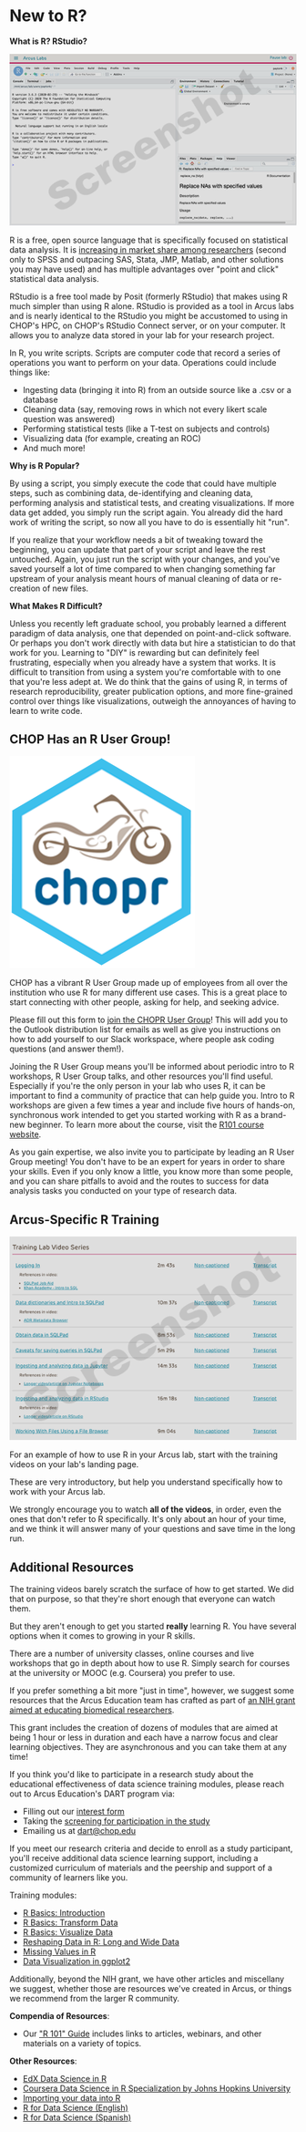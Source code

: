 <!--
link:  https://storage.googleapis.com/chop-dbhi-arcus-education-website-assets/css/styles.css
script: https://kit.fontawesome.com/83b2343bd4.js

Title: New to R?
-->

# New to R?

**What is R?  RStudio?**

![""](media/rstudio.png)<!-- style = "border: 1px solid rgb(var(--color-highlight)); max-width: 600px; float: left; margin-right: 2rem; margin-bottom: 2rem;"-->

R is a free, open source language that is specifically focused on statistical data analysis.  It is [increasing in market share among researchers](https://r4stats.com/articles/popularity/) (second only to SPSS and outpacing SAS, Stata, JMP, Matlab, and other solutions you may have used) and has multiple advantages over "point and click" statistical data analysis.

RStudio is a free tool made by Posit (formerly RStudio) that makes using R much simpler than using R alone.  RStudio is provided as a tool in Arcus labs and is nearly identical to the RStudio you might be accustomed to using in CHOP's HPC, on CHOP's RStudio Connect server, or on your computer.  It allows you to analyze data stored in your lab for your research project.

In R, you write scripts.  Scripts are computer code that record a series of operations you want to perform on your data.  Operations could include things like:

* Ingesting data (bringing it into R) from an outside source like a .csv or a database
* Cleaning data (say, removing rows in which not every likert scale question was answered)
* Performing statistical tests (like a T-test on subjects and controls)
* Visualizing data (for example, creating an ROC)
* And much more!

**Why is R Popular?**

By using a script, you simply execute the code that could have multiple steps, such as combining data, de-identifying and cleaning data, performing analysis and statistical tests, and creating visualizations. If more data get added, you simply run the script again. You already did the hard work of writing the script, so now all you have to do is essentially hit "run".

If you realize that your workflow needs a bit of tweaking toward the beginning, you can update that part of your script and leave the rest untouched. Again, you just run the script with your changes, and you've saved yourself a lot of time compared to when changing something far upstream of your analysis meant hours of manual cleaning of data or re-creation of new files.

**What Makes R Difficult?**

Unless you recently left graduate school, you probably learned a different paradigm of data analysis, one that depended on point-and-click software.  Or perhaps you don't work directly with data but hire a statistician to do that work for you.  Learning to "DIY" is rewarding but can definitely feel frustrating, especially when you already have a system that works.  It is difficult to transition from using a system you're comfortable with to one that you're less adept at.  We do think that the gains of using R, in terms of research reproducibility, greater publication options, and more fine-grained control over things like visualizations, outweigh the annoyances of having to learn to write code.

## CHOP Has an R User Group!

![""](media/chopr_hex.png)<!-- style = "border: 1px solid rgb(var(--color-highlight)); max-width: 200px; float: left; margin-right: 2rem; margin-bottom: 2rem;"-->

CHOP has a vibrant R User Group made up of employees from all over the institution who use R for many different use cases.  This is a great place to start connecting with other people, asking for help, and seeking advice.

Please fill out this form to [join the CHOPR User Group](https://bit.ly/chopRusers)!  This will add you to the Outlook distribution list for emails as well as give you instructions on how to add yourself to our Slack workspace, where people ask coding questions (and answer them!).

Joining the R User Group means you'll be informed about periodic intro to R workshops, R User Group talks, and other resources you'll find useful.  Especially if you're the only person in your lab who uses R, it can be important to find a community of practice that can help guide you.  Intro to R workshops are given a few times a year and include five hours of hands-on, synchronous work intended to get you started working with R as a brand-new beginner.  To learn more about the course, visit the [R101 course website](https://arcus.github.io/intro-to-r-for-clinicians-chop/).

As you gain expertise, we also invite you to participate by leading an R User Group meeting!  You don't have to be an expert for years in order to share your skills.  Even if you only know a little, you know more than some people, and you can share pitfalls to avoid and the routes to success for data analysis tasks you conducted on your type of research data.

## Arcus-Specific R Training

![""](media/training_videos.png)<!-- style = "border: 1px solid rgb(var(--color-highlight)); max-width: 600px; float: left; margin-right: 2rem; margin-bottom: 2rem;"-->

For an example of how to use R in your Arcus lab, start with the training videos on your lab's landing page.

These are very introductory, but help you understand specifically how to work with your Arcus lab.  

We strongly encourage you to watch **all of the videos**, in order, even the ones that don't refer to R specifically.  It's only about an hour of your time, and we think it will answer many of your questions and save time in the long run.

## Additional Resources

The training videos barely scratch the surface of how to get started.  We did that on purpose, so that they're short enough that everyone can watch them.

But they aren't enough to get you started **really** learning R.  You have several options when it comes to growing in your R skills.

There are a number of university classes, online courses and live workshops that go in depth about how to use R.  Simply search for courses at the university or MOOC (e.g. Coursera) you prefer to use.

If you prefer something a bit more "just in time", however, we suggest some resources that the Arcus Education team has crafted as part of [an NIH grant aimed at educating biomedical researchers](https://www.research.chop.edu/announcements/dbhi-and-drexel-collaborate-to-advance-biomedical-data-science-education).

This grant includes the creation of dozens of modules that are aimed at being 1 hour or less in duration and each have a narrow focus and clear learning objectives.  They are asynchronous and you can take them at any time!

<div class = "cool-fact">

If you think you'd like to participate in a research study about the educational effectiveness of data science training modules, please reach out to Arcus Education's DART program via:

* Filling out our [interest form](https://redcap.link/dart-interest)
* Taking the [screening for participation in the study](https://redcap.link/DART-survey)
* Emailing us at dart@chop.edu

If you meet our research criteria and decide to enroll as a study participant, you'll receive additional data science learning support, including a customized curriculum of materials and the peership and support of a community of learners like you. 

</div>

Training modules:

* [R Basics: Introduction](https://liascript.github.io/course/?https://raw.githubusercontent.com/arcus/education_modules/main/r_basics_introduction/r_basics_introduction.md)
* [R Basics: Transform Data](https://liascript.github.io/course/?https://raw.githubusercontent.com/arcus/education_modules/main/r_basics_transform_data/r_basics_transform_data.md)
* [R Basics: Visualize Data](https://liascript.github.io/course/?https://raw.githubusercontent.com/arcus/education_modules/main/r_basics_visualize_data/r_basics_visualize_data.md)
* [Reshaping Data in R: Long and Wide Data](https://liascript.github.io/course/?https://raw.githubusercontent.com/arcus/education_modules/main/r_reshape_long_wide/r_reshape_long_wide.md)
* [Missing Values in R](https://liascript.github.io/course/?https://raw.githubusercontent.com/arcus/education_modules/main/r_missing_values/r_missing_values.md)
* [Data Visualization in ggplot2](https://liascript.github.io/course/?https://raw.githubusercontent.com/arcus/education_modules/main/data_visualization_in_ggplot2/data_visualization_ggplot2.md)

Additionally, beyond the NIH grant, we have other articles and miscellany we suggest, whether those are resources we've created in Arcus, or things we recommend from the larger R community.

**Compendia of Resources**:

* Our ["R 101" Guide](https://education.arcus.chop.edu/guides/r-101/) includes links to articles, webinars, and other materials on a variety of topics.

**Other Resources**:

* [EdX Data Science in R](https://www.edx.org/course/data-science-r-basics)
* [Coursera Data Science in R Specialization by Johns Hopkins University](https://www.coursera.org/specializations/jhu-data-science)
* [Importing your data into R](https://bookdown.org/pdr_higgins/rmrwr/importing-your-data-into-r.html)
* [R for Data Science (English)](https://r4ds.had.co.nz/)
* [R for Data Science (Spanish)](https://es.r4ds.hadley.nz/)
